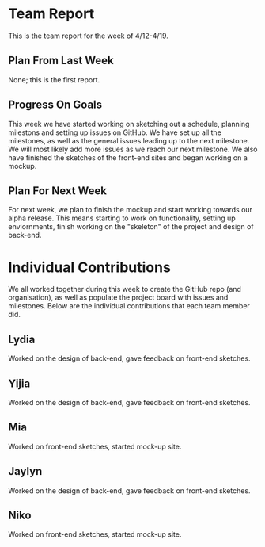 # Team Report
This is the team report for the week of 4/12-4/19.
## Plan From Last Week
None; this is the first report.
## Progress On Goals
This week we have started working on sketching out a schedule, planning milestons and setting up issues on GitHub. We have set up all the milestones, as well as the general issues leading up to the next milestone. We will most likely add more issues as we reach our next milestone. We also have finished the sketches of the front-end sites and began working on a mockup. 
## Plan For Next Week
For next week, we plan to finish the mockup and start working towards our alpha release. This means starting to work on functionality, setting up enviornments, finish working on the "skeleton" of the project and design of back-end.
# Individual Contributions
We all worked together during this week to create the GitHub repo (and organisation), as well as populate the project board with issues and milestones. Below are the individual contributions that each team member did.
## Lydia
Worked on the design of back-end, gave feedback on front-end sketches.
## Yijia
Worked on the design of back-end, gave feedback on front-end sketches.
## Mia
Worked on front-end sketches, started mock-up site.
## Jaylyn
Worked on the design of back-end, gave feedback on front-end sketches.
## Niko
Worked on front-end sketches, started mock-up site.
